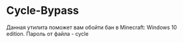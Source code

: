 # Cycle-Bypass
Данная утилита поможет вам обойти бан в Minecraft: Windows 10 edition. Пароль от файла - cycle

